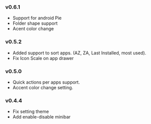 ### v0.6.1
*   Support for android Pie
*   Folder shape support
*   Acent color change
### v0.5.2
*   Added support to sort apps. (AZ, ZA, Last Installed, most used).
*   Fix Icon Scale on app drawer
### v0.5.0
*   Quick actions per apps support.
*   Accent color change setting.
### v0.4.4
*   Fix setting theme
*   Add enable-disable minibar